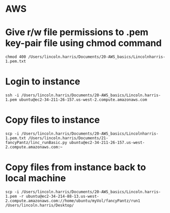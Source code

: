 # AWS


# Give r/w file permissions to .pem key-pair file using chmod command
```
chmod 400 /Users/lincoln.harris/Documents/20-AWS_basics/Lincolnharris-1.pem.txt
```

# Login to instance
```
ssh -i /Users/lincoln.harris/Documents/20-AWS_basics/Lincoln.harris-1.pem ubuntu@ec2-34-211-26-157.us-west-2.compute.amazonaws.com
```
# Copy files to instance
```
scp -i /Users/lincoln.harris/Documents/20-AWS_basics/Lincolnharris-1.pem.txt /Users/lincoln.harris/Documents/21-fancyPantz/linc_runBasic.py ubuntu@ec2-34-211-26-157.us-west-2.compute.amazonaws.com:~
```

# Copy files from instance back to local machine

```
scp -i /Users/lincoln.harris/Documents/20-AWS_basics/Lincoln.harris-1.pem -r ubuntu@ec2-34-214-88-13.us-west-2.compute.amazonaws.com://home/ubuntu/myVol/fancyPantz/run1 /Users/lincoln.harris/Desktop/
```
